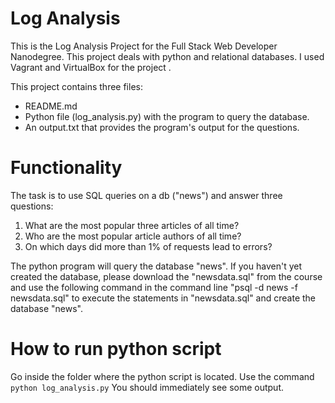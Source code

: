 # Log Analysis
This is the Log Analysis Project for the Full Stack Web Developer Nanodegree.
This project deals with python and relational databases. I used Vagrant and VirtualBox for the project .

This project contains three files:
+ README.md
+ Python file (log_analysis.py) with the program to query the database.
+ An output.txt that provides the program's output for the questions.

# Functionality
The task is to use SQL queries on a db ("news") and answer three questions:
1. What are the most popular three articles of all time?
2. Who are the most popular article authors of all time?
3. On which days did more than 1% of requests lead to errors?

The python program will query the database "news". If you haven't yet created the database,
please download the "newsdata.sql" from the course and use the following command in the command line "psql -d news -f newsdata.sql"
to execute the statements in "newsdata.sql" and create the database "news".

# How to run python script
Go inside the folder where the python script is located.
Use the command <code>python log_analysis.py</code>
You should immediately see some output.


